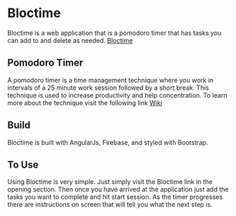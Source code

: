# Bloctime
Bloctime is a web application that is a pomodoro timer that has tasks you can add to and delete as needed. [Bloctime](https://bloctime-tchbell.herokuapp.com/)

## Pomodoro Timer
A pomodoro timer is a time management technique where you work in intervals of a 25 minute work session followed by a short break. This technique is used to increase productivity and help concentration. To learn more about the technique visit the following link [Wiki](https://en.wikipedia.org/wiki/Pomodoro_Technique)

## Build
Bloctime is built with AngularJs, Firebase, and styled with Bootstrap.

## To Use
Using Bloctime is very simple. Just simply visit the Bloctime link in the opening section. Then once you have arrived at the application just add the tasks you want to complete and hit start session. As the timer progresses there are instructions on screen that will tell you what the next step is.